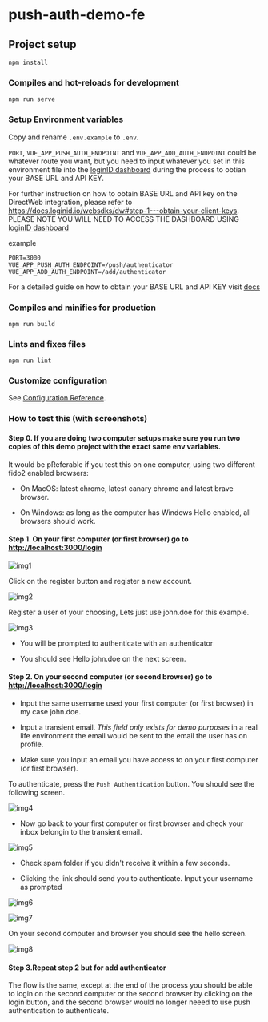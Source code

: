 # push-auth-demo-fe

## Project setup

```
npm install
```

### Compiles and hot-reloads for development

```
npm run serve
```

### Setup Environment variables

Copy and rename `.env.example` to `.env`.

`PORT`, `VUE_APP_PUSH_AUTH_ENDPOINT` and `VUE_APP_ADD_AUTH_ENDPOINT` could be whatever route you want, but you need to input whatever you set in this environment file into the [loginID dashboard](https://sandbox-usw1.api.loginid.io/) during the process to obtian your BASE URL and API KEY.

For further instruction on how to obtain BASE URL and API key on the DirectWeb integration, please refer to https://docs.loginid.io/websdks/dw#step-1---obtain-your-client-keys. PLEASE NOTE YOU WILL NEED TO ACCESS THE DASHBOARD USING [loginID dashboard](https://sandbox-usw1.api.loginid.io/) 

example

```
PORT=3000
VUE_APP_PUSH_AUTH_ENDPOINT=/push/authenticator
VUE_APP_ADD_AUTH_ENDPOINT=/add/authenticator
```

For a detailed guide on how to obtain your BASE URL and API KEY visit [docs](https://docs.loginid.io/websdks/dw#push-authentication)

### Compiles and minifies for production

```
npm run build
```

### Lints and fixes files

```
npm run lint
```

### Customize configuration

See [Configuration Reference](https://cli.vuejs.org/config/).

### How to test this (with screenshots)

#### Step 0. If you are doing two computer setups make sure you run two copies of this demo project with the exact same env variables.

It would be pReferable if you test this on one computer, using two different fido2 enabled browsers:

* On MacOS: latest chrome, latest canary chrome and latest brave browser.

* On Windows: as long as the computer has Windows Hello enabled, all browsers should work.

#### Step 1. On your first computer (or first browser) go to [http://localhost:3000/login](http://localhost:3000/login)

![img1](./img/1.png)

Click on the register button and register a new account.

![img2](./img/2.png)

Register a user of your choosing, Lets just use john.doe for this example.

![img3](./img/3.png)

* You will be prompted to authenticate with an authenticator

* You should see Hello john.doe on the next screen.

#### Step 2. On your second computer (or second browser) go to [http://localhost:3000/login](http://localhost:3000/login)

* Input the same username used your first computer (or first browser) in my case john.doe.

* Input a transient email. _This field only exists for demo purposes_ in a real life environment the email would be sent to the email the user has on profile.

* Make sure you input an email you have access to on your first computer (or first browser).

To authenticate, press the `Push Authentication` button. You should see the following screen.

![img4](./img/4.png)

* Now go back to your first computer or first browser and check your inbox belongin to the transient email.

![img5](./img/5.png)

* Check spam folder if you didn't receive it within a few seconds.

* Clicking the link should send you to authenticate. Input your username as prompted

![img6](./img/6.png)

![img7](./img/7.png)

On your second computer and browser you should see the hello screen.

![img8](./img/8.png)

#### Step 3.Repeat step 2 but for add authenticator

The flow is the same, except at the end of the process you should be able to login on the second computer or the second browser by clicking on the login button, and the second browser would no longer neeed to use push authentication to authenticate.
